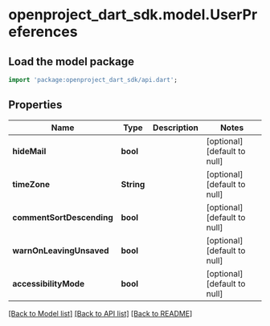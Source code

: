 # openproject_dart_sdk.model.UserPreferences

## Load the model package
```dart
import 'package:openproject_dart_sdk/api.dart';
```

## Properties
Name | Type | Description | Notes
------------ | ------------- | ------------- | -------------
**hideMail** | **bool** |  | [optional] [default to null]
**timeZone** | **String** |  | [optional] [default to null]
**commentSortDescending** | **bool** |  | [optional] [default to null]
**warnOnLeavingUnsaved** | **bool** |  | [optional] [default to null]
**accessibilityMode** | **bool** |  | [optional] [default to null]

[[Back to Model list]](../README.md#documentation-for-models) [[Back to API list]](../README.md#documentation-for-api-endpoints) [[Back to README]](../README.md)


